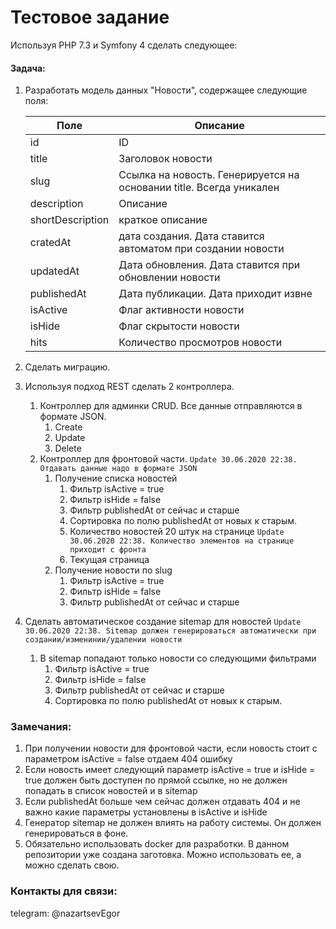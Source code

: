 # Тестовое задание

Используя PHP 7.3 и Symfony 4 сделать следующее:

#### Задача:
1. Разработать модель данных "Новости", содержащее следующие поля:
    
    | Поле | Описание |
    | ---- | ---- |
    | id | ID |
    | title | Заголовок новости |
    | slug | Ссылка на новость. Генерируется на основании title. Всегда уникален |
    | description | Описание |
    | shortDescription | краткое описание |
    | cratedAt | дата создания. Дата ставится автоматом при создании новости |
    | updatedAt | Дата обновления. Дата ставится при обновлении новости |
    | publishedAt | Дата публикации. Дата приходит извне |
    | isActive | Флаг активности новости |
    | isHide | Флаг скрытости новости |
    | hits | Количество просмотров новости |
    
2. Сделать миграцию.
3. Используя подход REST сделать 2 контроллера.
    1. Контроллер для админки CRUD. Все данные отправляются в формате JSON.
        1. Create
        2. Update
        3. Delete
    2. Контроллер для фронтовой части. 
`Update 30.06.2020 22:38. Отдавать данные надо в формате JSON`
        1. Получение списка новостей
            1. Фильтр isActive = true
            1. Фильтр isHide = false
            1. Фильтр publishedAt от сейчас и старше
            1. Сортировка по полю publishedAt от новых к старым.
            1. Количество новостей 20 штук на странице `Update 30.06.2020 22:38. Количество элементов на странице приходит с фронта`
            1. Текущая страница
        2. Получение новости по slug
            1. Фильтр isActive = true
            1. Фильтр isHide = false
            1. Фильтр publishedAt от сейчас и старше
4. Сделать автоматическое создание sitemap для новостей `Update 30.06.2020 22:38. Sitemap должен генерироваться автоматически при создании/изменинии/удалении новости`
    1. В sitemap попадают только новости со следующими фильтрами
        1. Фильтр isActive = true
        1. Фильтр isHide = false
        1. Фильтр publishedAt от сейчас и старше
        1. Сортировка по полю publishedAt от новых к старым. 

### Замечания:
1. При получении новости для фронтовой части, если новость стоит с параметром isActive = false отдаем 404 ошибку
1. Если новость имеет следующий параметр isActive = true и isHide = true должен быть доступен по прямой ссылке, но не должен попадать в список новостей и в sitemap
1. Если publishedAt больше чем сейчас должен отдавать 404 и не важно какие параметры установлены в isActive и isHide
1. Генератор sitemap не должен влиять на работу системы. Он должен генерироваться в фоне.               
1. Обязательно использовать docker для разработки. В данном репозитории уже создана заготовка. Можно использовать ее, а можно сделать свою.

### Контакты для связи:
telegram: @nazartsevEgor
